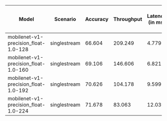 | Model                                | Scenario     |   Accuracy |   Throughput |   Latency (in ms) |   Power Efficiency (in samples/J) |
|--------------------------------------|--------------|------------|--------------|-------------------|-----------------------------------|
| mobilenet-v1-precision_float-1.0-128 | singlestream |     66.604 |      209.249 |             4.779 |                             6.446 |
| mobilenet-v1-precision_float-1.0-160 | singlestream |     69.106 |      146.606 |             6.821 |                             4.483 |
| mobilenet-v1-precision_float-1.0-192 | singlestream |     70.626 |      104.178 |             9.599 |                             3.179 |
| mobilenet-v1-precision_float-1.0-224 | singlestream |     71.678 |       83.063 |            12.039 |                             3.039 |